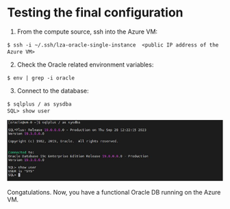 # Testing the final configuration


1. From the compute source, ssh into the Azure VM:
```
$ ssh -i ~/.ssh/lza-oracle-single-instance  <public IP address of the Azure VM>
```

2. Check the Oracle related environment variables:
```
$ env | grep -i oracle
```

3. Connect to the database:
```
$ sqlplus / as sysdba
SQL> show user
```

<img src="test.jpg" />


Congatulations. Now, you have a functional Oracle DB running on the Azure VM.